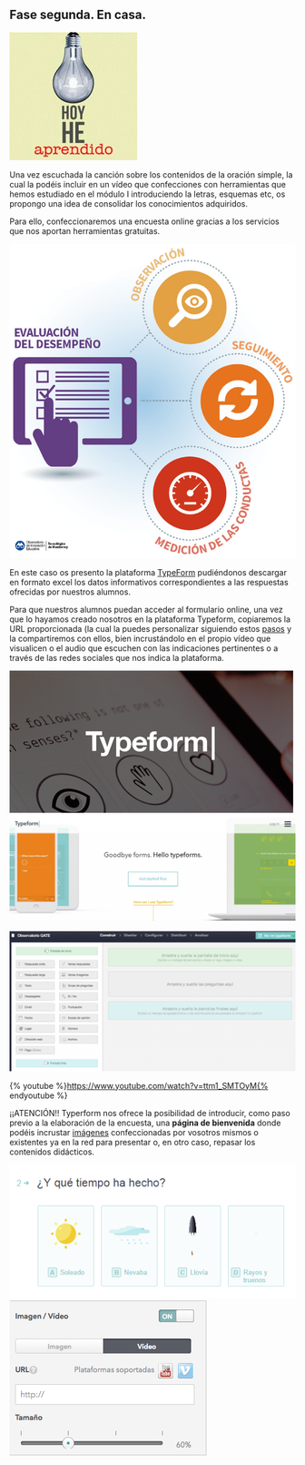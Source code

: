 ## Fase segunda. En casa.

![](/images/image78.png)

Una vez escuchada la canción sobre los contenidos de la oración simple,  la cual la podéis incluir en un vídeo que confecciones con herramientas que hemos estudiado en el módulo I introduciendo la letras, esquemas etc, os propongo una idea de consolidar los conocimientos adquiridos.

Para ello, confeccionaremos una encuesta online gracias a los servicios que nos aportan  herramientas gratuitas.

![](/images/image96.png)

En este caso os presento la plataforma  [TypeForm](https://www.typeform.com/) pudiéndonos descargar en formato excel los datos informativos correspondientes a las respuestas ofrecidas por nuestros alumnos.

Para que nuestros alumnos puedan acceder al formulario online, una vez que lo hayamos creado nosotros en la plataforma Typeform, copiaremos la URL proporcionada (la cual la puedes personalizar siguiendo estos [pasos](https://www.typeform.com/help/es/personalizar-la-url-de-tu-typeform/) y la compartiremos con ellos, bien incrustándolo en  el propio vídeo que visualicen o el audio que escuchen con las indicaciones pertinentes o a través de las redes sociales  que nos indica la plataforma.

 ![](/images/image82.png)     ![](/images/image74.png)

![](/images/image43.png)

{% youtube %}https://www.youtube.com/watch?v=ttm1_SMTOyM{% endyoutube %}

¡¡ATENCIÓN!! Typerform nos ofrece la posibilidad de introducir, como paso previo a la elaboración de la encuesta, una **página de bienvenida** donde podéis incrustar [imágenes](https://www.typeform.com/help/es/anadir-imagenes-gifs-animados-y-videos/) confeccionadas por vosotros mismos o existentes ya en la red para presentar o, en otro caso, repasar los contenidos didácticos.

![](/images/image41.png) 
![](/images/image20.png)
